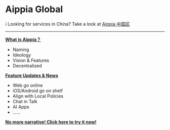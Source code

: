 # Aippia Global

ℹ Looking for services in China? Take a look at [Aippia 中国区](https://github.com/aippia/cn/)

---

[**What is Aippia？**](./home.md)

- Naming
- Ideology
- Vision & Features
- Decentralized

[**Feature Updates &amp; News**](./news.md)

- Web go online
- iOS/Android go on shelf
- Align with Local Policies
- Chat in Talk
- AI Apps
- ......

[**No more narrative! Click here to try it now!**](https://u.aippia.com)
